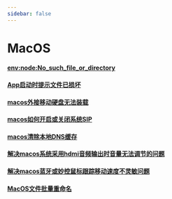 ```yaml
---
sidebar: false
---
```


# MacOS

#### [env:node:No_such_file_or_directory](env:No_such_file_or_directory.md)

#### [App启动时提示文件已损坏](App启动时提示文件已损坏.md) 

#### [macos外接移动硬盘无法装载](macos外接移动硬盘无法装载.md) 

#### [macos如何开启或关闭系统SIP](macos如何开启或关闭系统SIP.md) 

#### [macos清除本地DNS缓存](macos清除本地DNS缓存.md)  

#### [解决macos系统采用hdmi音频输出时音量无法调节的问题](hdmi_audio.md) 

#### [解决macos蓝牙或妙控鼠标跟踪移动速度不灵敏问题](解决macos蓝牙或妙控鼠标跟踪移动速度不灵敏问题.md)

#### [MacOS文件批量重命名](MacOS文件批量重命名.md) 
